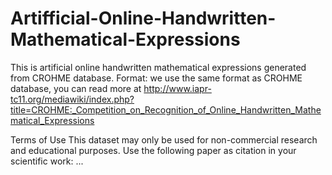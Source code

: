 # Artifficial-Online-Handwritten-Mathematical-Expressions
This is artificial online handwritten mathematical expressions generated from CROHME database.
Format: we use the same format as CROHME database, you can read more at
http://www.iapr-tc11.org/mediawiki/index.php?title=CROHME:_Competition_on_Recognition_of_Online_Handwritten_Mathematical_Expressions

Terms of Use
This dataset may only be used for non-commercial research and educational purposes. Use the following paper as citation in your scientific work:
...
